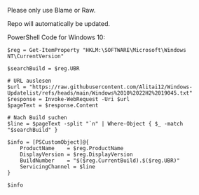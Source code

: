 Please only use Blame or Raw.

Repo will automatically be updated.



PowerShell Code for Windows 10:
```
$reg = Get-ItemProperty "HKLM:\SOFTWARE\Microsoft\Windows NT\CurrentVersion"

$searchBuild = $reg.UBR

# URL auslesen
$url = "https://raw.githubusercontent.com/Alitai12/Windows-Updatelist/refs/heads/main/Windows%2010%2022H2%2019045.txt"
$response = Invoke-WebRequest -Uri $url
$pageText = $response.Content

# Nach Build suchen
$line = $pageText -split "`n" | Where-Object { $_ -match "$searchBuild" }

$info = [PSCustomObject]@{
    ProductName    = $reg.ProductName
    DisplayVersion = $reg.DisplayVersion
    BuildNumber    = "$($reg.CurrentBuild).$($reg.UBR)"
    ServicingChannel = $line
}

$info
```
